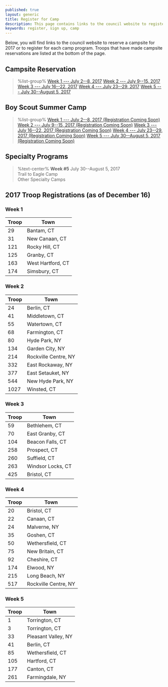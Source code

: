 ```yaml
---
published: true
layout: generic
title: Register for Camp
description: This page contains links to the council website to register to attend summer camp at Camp Workcoeman.
keywords: register, sign up, camp
---
```


Below, you will find links to the council website to reserve a campsite for 2017 or to register for each camp program. Troops that have made campsite reservations are listed at the bottom of the page.

## Campsite Reservation

> %list-group%
> <a href="http://www.ctrivers.org/Event.aspx?id=14855" class="list-group-item">Week 1 --- July 2--8, 2017</a>
> <a href="http://www.ctrivers.org/Event.aspx?id=14858" class="list-group-item">Week 2 --- July 9--15, 2017</a>
> <a href="http://www.ctrivers.org/Event.aspx?id=14868" class="list-group-item">Week 3 --- July 16--22, 2017</a>
> <a href="http://www.ctrivers.org/Event.aspx?id=14867" class="list-group-item">Week 4 --- July 23--29, 2017</a>
> <a href="http://www.ctrivers.org/Event.aspx?id=14865" class="list-group-item">Week 5 --- July 30--August 5, 2017</a>

## Boy Scout Summer Camp

> %list-group%
> <a href="{{ site.url }}/#" class="list-group-item">Week 1 --- July 2--8, 2017 (Registration Coming Soon)</a>
> <a href="{{ site.url }}/#" class="list-group-item">Week 2 --- July 9--15, 2017 (Registration Coming Soon)</a>
> <a href="{{ site.url }}/#" class="list-group-item">Week 3 --- July 16--22, 2017 (Registration Coming Soon)</a>
> <a href="{{ site.url }}/#" class="list-group-item">Week 4 --- July 23--29, 2017 (Registration Coming Soon)</a>
> <a href="{{ site.url }}/#" class="list-group-item">Week 5 --- July 30--August 5, 2017 (Registration Coming Soon)</a>

## Specialty Programs

> %text-center%
> **Week #5**
> July 30--August 5, 2017<br/>
> Trail to Eagle Camp<br/>
> Other Specialty Camps

## 2017 Troop Registrations (as of December 16)

### Week 1

Troop   | Town
--------|-----------------------
29      | Bantam, CT
31      | New Canaan, CT
121     | Rocky Hill, CT
125     | Granby, CT
163     | West Hartford, CT
174     | Simsbury, CT

### Week 2

Troop   | Town
--------|-----------------------
24      | Berlin, CT
41      | Middletown, CT
55      | Watertown, CT
68      | Farmington, CT
80      | Hyde Park, NY
134     | Garden City, NY
214     | Rockville Centre, NY
332     | East Rockaway, NY
377     | East Setauket, NY
544     | New Hyde Park, NY
1027    | Winsted, CT

### Week 3

Troop   | Town
--------|-----------------------
59      | Bethlehem, CT
70      | East Granby, CT
104     | Beacon Falls, CT
258     | Prospect, CT
260     | Suffield, CT
263     | Windsor Locks, CT
425     | Bristol, CT

### Week 4

Troop   | Town
--------|-----------------------
20      | Bristol, CT
22      | Canaan, CT
24      | Malverne, NY
35      | Goshen, CT
50      | Wethersfield, CT
75      | New Britain, CT
92      | Cheshire, CT
174     | Elwood, NY
215     | Long Beach, NY
517     | Rockville Centre, NY

### Week 5

Troop   | Town
--------|-----------------------
1       | Torrington, CT
3       | Torrington, CT
33      | Pleasant Valley, NY
41      | Berlin, CT
85      | Wethersfield, CT
105     | Hartford, CT
177     | Canton, CT
261     | Farmingdale, NY
